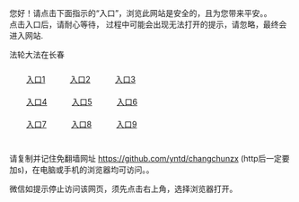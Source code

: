 您好！请点击下面指示的“入口”，浏览此网站是安全的，且为您带来平安。。 <br/>
点击入口后，请耐心等待， 过程中可能会出现无法打开的提示，请忽略，最终会进入网站. </br>

法轮大法在长春<br/>
<div style="padding:10px"><a style="margin:20px" target="_blank" href="https://d1d3r311vwyt1v.cloudfront.net/2Qpsp?htsxe" id="ccLink1" rel="nofollow">入口1</a> <a target="_blank" style="margin:20px" href="https://d1j7s8krh0xbfp.cloudfront.net/2Qpsp?bgegnqd" id="ccLink2" rel="nofollow">入口2</a> <a style="margin:20px" target="_blank" href="https://d1gkuyvwqodc8w.cloudfront.net/2Qpsp?pybyczzt" id="ccLink3" rel="nofollow">入口3</a></div>

<div style="padding:10px" ><a style="margin:20px" target="_blank" href="https://d1d3r311vwyt1v.cloudfront.net/2Qpsp?htsxe" id="ccLink4" rel="nofollow">入口4</a> <a style="margin:20px" href="https://d1j7s8krh0xbfp.cloudfront.net/2Qpsp?bgegnqd" target="_blank" id="ccLink5" rel="nofollow">入口5</a> <a style="margin:20px" href="https://d1gkuyvwqodc8w.cloudfront.net/2Qpsp?pybyczzt" target="_blank" id="ccLink6" rel="nofollow">入口6</a></div>

<div style="padding:10px"><a style="margin:20px" target="_blank" href="https://d1d3r311vwyt1v.cloudfront.net/2Qpsp?htsxe" id="ccLink7" rel="nofollow">入口7</a> <a style="margin:20px" href="https://d1j7s8krh0xbfp.cloudfront.net/2Qpsp?bgegnqd" target="_blank" id="ccLink8" rel="nofollow">入口8</a> <a style="margin:20px" target="_blank" href="https://d1gkuyvwqodc8w.cloudfront.net/2Qpsp?pybyczzt" id="ccLink9" rel="nofollow">入口9</a></div>

<br/>



请复制并记住免翻墙网址 https://github.com/yntd/changchunzx (http后一定要加s)，在电脑或手机的浏览器均可访问。。<br/>

微信如提示停止访问该网页，须先点击右上角，选择浏览器打开。
